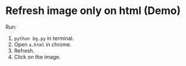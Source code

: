 # Refresh image only on html (Demo)

Run:

1. `python bg.py` in terminal.
2. Open `a.html` in chrome.
3. Refresh.
4. Click on the image.